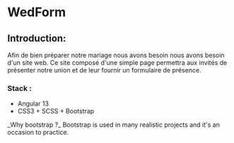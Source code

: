 # WedForm

## Introduction:
<p>Afin de bien préparer notre mariage nous avons besoin nous avons besoin d'un site web. Ce site composé d'une simple page permettra aux invités de présenter notre union et de leur fournir un formulaire de présence.</p>


### Stack :
- Angular 13
- CSS3 + SCSS + Bootstrap

<p>
_Why bootstrap ?_ Bootstrap is used in many realistic projects and it's an occasion to practice. 
</p>
